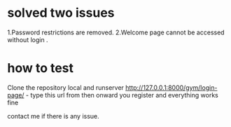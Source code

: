# solved two issues
1.Password restrictions are removed.
2.Welcome page cannot be accessed without login .

# how to test
Clone the repository local and runserver
http://127.0.0.1:8000/gym/login-page/ - type this url from then onward you register and everything works fine

contact me if there is any issue.